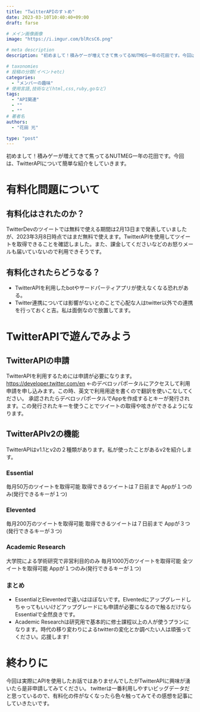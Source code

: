 ```yaml
---
title: "TwitterAPIのすゝめ"
date: 2023-03-10T10:40:40+09:00
draft: farse

# メイン画像画像
image: "https://i.imgur.com/blRcsC6.png"

# meta description
description: "初めまして！積みゲーが増えてきて焦ってるNUTMEG一年の花田です。今回は、TwitterAPIについて簡単な紹介をしていきます。"

# taxonomies
# 投稿の分類(イベントetc)
categories:
  - "メンバーの趣味"
# 使用言語,技術など(html,css,ruby,goなど)
tags:
  - "API関連"
  - ""
  - ""
# 著者名
authors:
  - "花田 光"

type: "post"
---
```

初めまして！積みゲーが増えてきて焦ってるNUTMEG一年の花田です。今回は、TwitterAPIについて簡単な紹介をしていきます。

# 有料化問題について

## 有料化はされたのか？

TwitterDevのツイートでは無料で使える期間は2月13日まで発表していましたが、2023年3月8日時点ではまだ無料で使えます。TwitterAPIを使用してツイートを取得できることを確認しました。また、課金してくださいなどのお怒りメールも届いていないので利用できそうです。

## 有料化されたらどうなる？

- TwitterAPIを利用したbotやサードパーティアプリが使えなくなる恐れがある。
- Twitter連携については影響がないとのことで心配な人はtwitter以外での連携を行っておくと吉。私は面倒なので放置してます。

# TwitterAPIで遊んでみよう

## TwitterAPIの申請

TwitterAPIを利用するためには申請が必要になります。
<https://developer.twitter.com/en> ←のデベロッパポータルにアクセスして利用申請を申し込みます。この時、英文で利用用途を書くので翻訳を使いこなしてください。
承認されたらデベロッパポータルでAppを作成するとキーが発行されます。この発行されたキーを使うことでツイートの取得や呟きができるようになります。

## TwitterAPIv2の機能

TwitterAPIはv1.1とv2の２種類があります。私が使ったことがあるv2を紹介します。

### Essential

毎月50万のツイートを取得可能
取得できるツイートは７日前まで
Appが１つのみ(発行できるキーが１つ)

### Elevented

毎月200万のツイートを取得可能
取得できるツイートは７日前まで
Appが３つ(発行できるキーが３つ)

### Academic Research

大学院による学術研究で非営利目的のみ
毎月1000万のツイートを取得可能
全ツイートを取得可能
Appが１つのみ(発行できるキーが１つ)

### まとめ

- EssentialとEleventedで違いはほぼないです。Elventedにアップグレードしちゃってもいいけどアップグレードにも申請が必要になるので触るだけならEssentialで全然良きです。
- Academic Researchは研究用で基本的に修士課程以上の人が使うプランになります。時代の移り変わりによるtwitterの変化とか調べたい人は頑張ってください。応援します!

# 終わりに

今回は実際にAPIを使用したお話ではありませんでしたがTwitterAPIに興味が湧いたら是非申請してみてください。
twitterは一番利用しやすいビッグデータだと思っているので、有料化の件がなくなったら色々触ってみてその感想を記事にしていきたいです。
